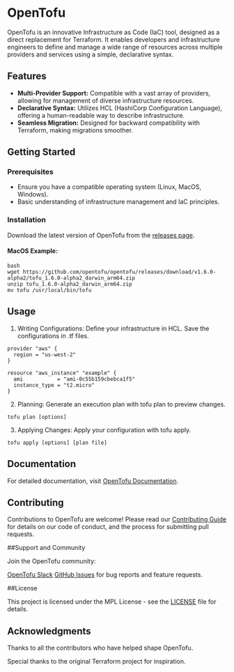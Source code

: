 # OpenTofu

OpenTofu is an innovative Infrastructure as Code (IaC) tool, designed as a direct replacement for Terraform. It enables developers and infrastructure engineers to define and manage a wide range of resources across multiple providers and services using a simple, declarative syntax.

## Features

- **Multi-Provider Support:** Compatible with a vast array of providers, allowing for management of diverse infrastructure resources.
- **Declarative Syntax:** Utilizes HCL (HashiCorp Configuration Language), offering a human-readable way to describe infrastructure.
- **Seamless Migration:** Designed for backward compatibility with Terraform, making migrations smoother.

## Getting Started

### Prerequisites

- Ensure you have a compatible operating system (Linux, MacOS, Windows).
- Basic understanding of infrastructure management and IaC principles.

### Installation

Download the latest version of OpenTofu from the [releases page](https://github.com/opentofu/opentofu/releases).

#### MacOS Example:

```
bash
wget https://github.com/opentofu/opentofu/releases/download/v1.6.0-alpha2/tofu_1.6.0-alpha2_darwin_arm64.zip
unzip tofu_1.6.0-alpha2_darwin_arm64.zip
mv tofu /usr/local/bin/tofu
```

## Usage

1. Writing Configurations: Define your infrastructure in HCL. Save the configurations in .tf files.

```
provider "aws" {
  region = "us-west-2"
}

resource "aws_instance" "example" {
  ami           = "ami-0c55b159cbebca1f5"
  instance_type = "t2.micro"
}
```

2. Planning: Generate an execution plan with tofu plan to preview changes.

```
tofu plan [options]
```


3. Applying Changes: Apply your configuration with tofu apply.

```
tofu apply [options] [plan file]
```

## Documentation

For detailed documentation, visit [OpenTofu Documentation](https://victors-organization-15.gitbook.io/zamas-challenge/).

## Contributing

Contributions to OpenTofu are welcome! Please read our [Contributing Guide](https://github.com/opentofu/opentofu/blob/main/CONTRIBUTING.md) for details on our code of conduct, and the process for submitting pull requests.

##Support and Community

Join the OpenTofu community:

[OpenTofu Slack](https://opentofu.org/slack)
[GitHub Issues](https://github.com/opentofu/opentofu/issues) for bug reports and feature requests.

##License

This project is licensed under the MPL License - see the [LICENSE](https://github.com/opentofu/opentofu/blob/main/LICENSE) file for details.

## Acknowledgments

Thanks to all the contributors who have helped shape OpenTofu.

Special thanks to the original Terraform project for inspiration.
